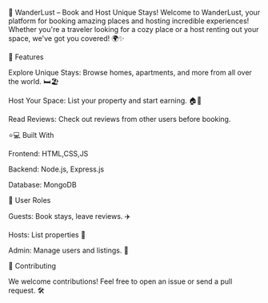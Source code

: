 🏡 WanderLust – Book and Host Unique Stays!
Welcome to WanderLust, your platform for booking amazing places and hosting incredible experiences! Whether you're a traveler looking for a cozy place or a host renting out your space, we've got you covered! 🌍✨

🌟 Features

Explore Unique Stays: Browse homes, apartments, and more from all over the world. 🛏️🏖️

Host Your Space: List your property and start earning. 🏠💼

Read Reviews: Check out reviews from other users before booking. 

⭐💻 Built With

Frontend: HTML,CSS,JS

Backend: Node.js, Express.js

Database: MongoDB

👥 User Roles

Guests: Book stays, leave reviews. ✈️

Hosts: List properties 🏡

Admin: Manage users and listings. 🔧

🤝 Contributing

We welcome contributions! Feel free to open an issue or send a pull request. 🛠️

